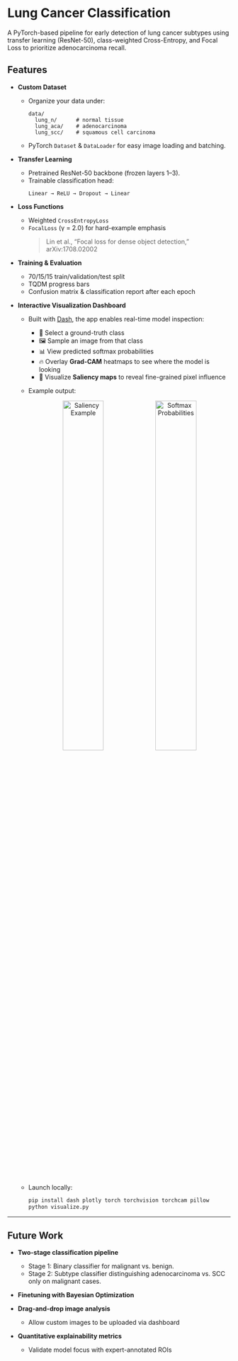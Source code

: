 # Lung Cancer Classification

A PyTorch-based pipeline for early detection of lung cancer subtypes using transfer learning (ResNet-50), class-weighted Cross-Entropy, and Focal Loss to prioritize adenocarcinoma recall.

## Features

- **Custom Dataset**  
  - Organize your data under:
    ```
    data/
      lung_n/      # normal tissue
      lung_aca/    # adenocarcinoma
      lung_scc/    # squamous cell carcinoma
    ```
  - PyTorch `Dataset` & `DataLoader` for easy image loading and batching.

- **Transfer Learning**  
  - Pretrained ResNet-50 backbone (frozen layers 1–3).  
  - Trainable classification head:  
    ```
    Linear → ReLU → Dropout → Linear
    ```

- **Loss Functions**  
  - Weighted `CrossEntropyLoss`  
  - `FocalLoss` (γ = 2.0) for hard-example emphasis  
    > Lin et al., “Focal loss for dense object detection,” arXiv:1708.02002

- **Training & Evaluation**  
  - 70/15/15 train/validation/test split  
  - TQDM progress bars  
  - Confusion matrix & classification report after each epoch  

- **Interactive Visualization Dashboard**  
  - Built with [Dash](https://dash.plotly.com/), the app enables real-time model inspection:
    - 🎯 Select a ground-truth class
    - 🖼️ Sample an image from that class
    - 📊 View predicted softmax probabilities
    - 🔥 Overlay **Grad-CAM** heatmaps to see where the model is looking
    - 🧠 Visualize **Saliency maps** to reveal fine-grained pixel influence
  - Example output:
    <p align="center">
      <img src="docs/grad_cam_saliency.PNG" alt="Saliency Example" width="45%">
      <img src="docs/softmax_probs.PNG" alt="Softmax Probabilities" width="45%">
    </p>

  - Launch locally:
    ```bash
    pip install dash plotly torch torchvision torchcam pillow
    python visualize.py
    ```

---

## Future Work

- **Two-stage classification pipeline**
  - Stage 1: Binary classifier for malignant vs. benign.
  - Stage 2: Subtype classifier distinguishing adenocarcinoma vs. SCC only on malignant cases.

- **Finetuning with Bayesian Optimization**

- **Drag-and-drop image analysis**
  - Allow custom images to be uploaded via dashboard

- **Quantitative explainability metrics**
  - Validate model focus with expert-annotated ROIs



